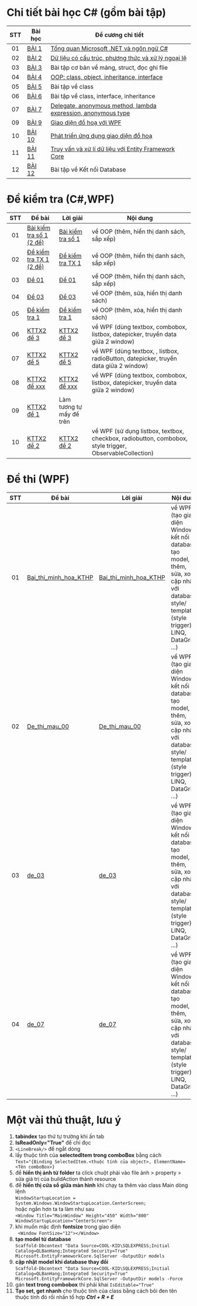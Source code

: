 # Chi tiết bài học C# (gồm bài tập) 

|  STT  |          Bài học          |   Đề cương chi tiết     |
|:----:|----------------------------|-------------|
|  01  | [BÀI 1](https://github.com/CK1412/HAUI/tree/main/Lap_trinh_.NET/BAI_1) | [Tổng quan Microsoft .NET và ngôn ngữ C#](https://github.com/CK1412/HAUI/tree/main/Lap_trinh_.NET/BAI_1/Bai%201.%20De%20cuong%20hoc%20phan%20-%20Tong%20quan%20ve%20.NET%20va%20ngon%20ngu%20CSharp.pdf) | 
|  02  | [BÀI 2](https://github.com/CK1412/HAUI/tree/main/Lap_trinh_.NET/BAI_2) | [Dữ liệu có cấu trúc, phương thức và xử lý ngoại lệ](https://github.com/CK1412/HAUI/tree/main/Lap_trinh_.NET/BAI_2/Bai%202.%20Bai%20hoc%20chi%20tiet%20-%20du%20lieu%20co%20cau%20truc%2C%20pthuc%20va%20xly%20ngoai%20le.pdf) | 
|  03  | [BÀI 3](https://github.com/CK1412/HAUI/tree/main/Lap_trinh_.NET/BAI_3) | Bài tập cơ bản về mảng, struct, đọc ghi flie | 
|  04  | [BÀI 4](https://github.com/CK1412/HAUI/tree/main/Lap_trinh_.NET/BAI_4) | [OOP: class, object, inheritance, interface](https://github.com/CK1412/HAUI/tree/main/Lap_trinh_.NET/BAI_4/Bai%204.De%20cuong%20bg-LT%20huong%20doi%20tuong.pdf) | 
|  05  | [BÀI 5](https://github.com/CK1412/HAUI/tree/main/Lap_trinh_.NET/BAI_5) | Bài tập về class | 
|  06  | [BÀI 6](https://github.com/CK1412/HAUI/tree/main/Lap_trinh_.NET/BAI_6) | Bài tập về class, interface, inheritance | 
|  07  | [BÀI 7](https://github.com/CK1412/HAUI/tree/main/Lap_trinh_.NET/BAI_7) | [Delegate, anonymous method, lambda expression, anonymous type](https://github.com/CK1412/HAUI/tree/main/Lap_trinh_.NET/BAI_7/Bai7-de-cuong-bai-hoc.pdf) | 
|  09  | [BÀI 9](https://github.com/CK1412/HAUI/tree/main/Lap_trinh_.NET/BAI_9) | [Giao diện đồ hoạ với WPF](https://github.com/CK1412/HAUI/tree/main/Lap_trinh_.NET/BAI_9/Bài%209.%20Đề%20cương%20bài%20giảng.pdf) | 
|  10  | [BÀI 10](https://github.com/CK1412/HAUI/tree/main/Lap_trinh_.NET/BAI_10) | [Phát triển ứng dụng giao diện đồ hoạ](https://github.com/CK1412/HAUI/tree/main/Lap_trinh_.NET/BAI_10/Bài%2010.%20Đề%20cương%20bài%20giảng.pdf) | 
|  11  | [BÀI 11](https://github.com/CK1412/HAUI/tree/main/Lap_trinh_.NET/BAI_11) | [Truy vấn và xử lí dữ liệu với Entity Framework Core](https://github.com/CK1412/HAUI/tree/main/Lap_trinh_.NET/BAI_11/Bai11-de-cuong-bai-hoc.pdf) | 
|  12  | [BÀI 12](https://github.com/CK1412/HAUI/tree/main/Lap_trinh_.NET/BAI_12) | Bài tập về Kết nối Database |
# Đề kiểm tra (C#,WPF)

|  STT |   Đề bài   |          Lời giải           |   Nội dung    |
|:----:|------------|----------------------------|-------------|
|  01  | [Bài kiểm tra số 1 (2 đề)](https://github.com/CK1412/HAUI/tree/main/Lap_trinh_.NET/De_kiem_tra/OOP/Bai-kiem-tra-1.pdf) | [Bài kiểm tra số 1](https://github.com/CK1412/HAUI/tree/main/Lap_trinh_.NET/De_kiem_tra/OOP/Bai_kiem_tra_so_1/) | về OOP (thêm, hiển thị danh sách, sắp xếp)|
|  02  | [Đề kiểm tra TX 1 (2 đề)](https://github.com/CK1412/HAUI/tree/main/Lap_trinh_.NET/De_kiem_tra/OOP/Đề-kiểm-tra-TX1.pdf) | [Đề kiểm tra TX 1](https://github.com/CK1412/HAUI/tree/main/Lap_trinh_.NET/De_kiem_tra/OOP/De_kiem_tra_TX_1/) | về OOP (thêm, hiển thị danh sách, sắp xếp)|
|  03  | [Đề 01](https://github.com/CK1412/HAUI/tree/main/Lap_trinh_.NET/De_kiem_tra/OOP/de_01.pdf) | [Đề 01](https://github.com/CK1412/HAUI/tree/main/Lap_trinh_.NET/De_kiem_tra/OOP/de_01/) | về OOP (thêm, hiển thị danh sách, sắp xếp) |
|  04  | [Đề 03](https://github.com/CK1412/HAUI/tree/main/Lap_trinh_.NET/De_kiem_tra/OOP/de_03.pdf) | [Đề 03](https://github.com/CK1412/HAUI/tree/main/Lap_trinh_.NET/De_kiem_tra/OOP/De_03/) | về OOP (thêm, sửa, hiển thị danh sách) |
|  05  | [Đề kiểm tra 1](https://github.com/CK1412/HAUI/tree/main/Lap_trinh_.NET/De_kiem_tra/OOP/Kiemtra1.pdf) | [Đề kiểm tra 1](https://github.com/CK1412/HAUI/tree/main/Lap_trinh_.NET/De_kiem_tra/OOP/KiemTra1/) | về OOP (thêm, xóa, hiển thị danh sách) |
|  06  | [KTTX2 đề 3](https://github.com/CK1412/HAUI/tree/main/Lap_trinh_.NET/De_kiem_tra/WPF/KTTX2_de_3.pdf) | [KTTX2 đề 3](https://github.com/CK1412/HAUI/tree/main/Lap_trinh_.NET/De_kiem_tra/WPF/KTTX2_de_3/) | về WPF (dùng textbox, combobox, listbox, datepicker, truyền data giữa 2 window) |
|  07  | [KTTX2 đề 5](https://github.com/CK1412/HAUI/tree/main/Lap_trinh_.NET/De_kiem_tra/WPF/KTTX2_de_5.pdf) | [KTTX2 đề 5](https://github.com/CK1412/HAUI/tree/main/Lap_trinh_.NET/De_kiem_tra/WPF/KTTX2_de5/) | về WPF (dùng textbox, , listbox, radioButton, datepicker, truyền data giữa 2 window) |
|  08  | [KTTX2 đề xxx](https://github.com/CK1412/HAUI/tree/main/Lap_trinh_.NET/De_kiem_tra/WPF/KTTX2_de_xxx.pdf) | [KTTX2 đề xxx](https://github.com/CK1412/HAUI/tree/main/Lap_trinh_.NET/De_kiem_tra/WPF/KTTX2_de_xxx/) | về WPF (dùng textbox, combobox, listbox, datepicker, truyền data giữa 2 window) |
|  09  | [KTTX2 đề 1](https://github.com/CK1412/HAUI/tree/main/Lap_trinh_.NET/De_kiem_tra/WPF/Kiemtra2-de1.pdf) | Làm tương tự mấy đề trên |
|  10  | [KTTX2 đề 2](https://github.com/CK1412/HAUI/tree/main/Lap_trinh_.NET/De_kiem_tra/WPF/KTTX2_de_2.pdf) | [KTTX2 đề 2](https://github.com/CK1412/HAUI/tree/main/Lap_trinh_.NET/De_kiem_tra/WPF/KTTX2_de_2/) | về WPF (sử dụng listbox, textbox, checkbox, radiobutton, combobox, style trigger, ObservableCollection) |

# Đề thi (WPF)

|  STT |   Đề bài   |          Lời giải           |   Nội dung    |
|:----:|------------|----------------------------|-------------|
|  01  | [Bai_thi_minh_hoa_KTHP](https://github.com/CK1412/HAUI/tree/main/Lap_trinh_.NET/De_thi/Bai_thi_minh_hoa_KTHP_Bài%20tập%20EF%20Core.pdf) | [Bai_thi_minh_hoa_KTHP](https://github.com/CK1412/HAUI/tree/main/Lap_trinh_.NET/De_thi/Bai_thi_minh_hoa_KTHP/) | về WPF (tạo giao diện Window, kết nối database, tạo model, thêm, sửa, xoá cập nhật với database, style/ template (style trigger), LINQ, DataGrid, ...)|
|  02  | [De_thi_mau_00](https://github.com/CK1412/HAUI/tree/main/Lap_trinh_.NET/De_thi/de_thi_mau_00.pdf) | [De_thi_mau_00](https://github.com/CK1412/HAUI/tree/main/Lap_trinh_.NET/De_thi/De_thi_mau_00) | về WPF (tạo giao diện Window, kết nối database, tạo model, thêm, sửa, xoá cập nhật với database, style/ template (style trigger), LINQ, DataGrid, ...)|
|  03  | [de_03](https://github.com/CK1412/HAUI/tree/main/Lap_trinh_.NET/De_thi/de_03.pdf) | [de_03](https://github.com/CK1412/HAUI/tree/main/Lap_trinh_.NET/De_thi/de_03) | về WPF (tạo giao diện Window, kết nối database, tạo model, thêm, sửa, xoá cập nhật với database, style/ template (style trigger), LINQ, DataGrid, ...)|
|  04  | [de_07](https://github.com/CK1412/HAUI/tree/main/Lap_trinh_.NET/De_thi/de_07.pdf) | [de_07](https://github.com/CK1412/HAUI/tree/main/Lap_trinh_.NET/De_thi/de_07) | về WPF (tạo giao diện Window, kết nối database, tạo model, thêm, sửa, xoá cập nhật với database, style/ template (style trigger), LINQ, DataGrid, ...)|
# Một vài thủ thuật, lưu ý
1. **tabindex** tạo thứ tự trường khi ấn tab
2. **IsReadOnly="True"** để chỉ đọc
3. `<LineBreak/>` để ngắt dòng
4. lấy thuộc tính của **selectedItem trong comboBox** bằng cách\
      `Text="{Binding SelectedItem.<thuộc tính của object>, ElementName=<Tên comboBox>}`
5. để **hiển thị ảnh từ folder** ta click chuột phải vào file ảnh > property > sửa giá trị của buildAction thành resource
6. để **hiển thị cửa sổ giữa màn hình** khi chạy ta thêm vào class Main dòng lệnh\
        `WindowStartupLocation = System.Windows.WindowStartupLocation.CenterScreen;`\
    hoặc ngắn hơn ta ta làm như sau\
        ```
          <Window Title="MainWindow" Height="450" Width="800"  
          WindowStartupLocation="CenterScreen">
        ```
7. khi muốn mặc định **fontsize** trong giao diện\
        ` <Window FontSize="12"></Window>`
8. **tạo model từ database** \
`Scaffold-Dbcontext "Data Source=COOL-KID\SQLEXPRESS;Initial Catalog=QLBanHang;Integrated Security=True" Microsoft.EntityFrameworkCore.SqlServer -OutputDir models`
9. **cập nhật model khi database thay đổi** \
`Scaffold-Dbcontext "Data Source=COOL-KID\SQLEXPRESS;Initial Catalog=QLBanHang;Integrated Security=True" Microsoft.EntityFrameworkCore.SqlServer -OutputDir models -Force`
10. gán **text trong combobox** thì phải khai `IsEditable="True"`
11. **Tạo set, get nhanh** cho thuộc tính của class bằng cách bôi đen tên thuộc tính đó rồi nhấn tổ hợp ***Ctrl + R + E***
